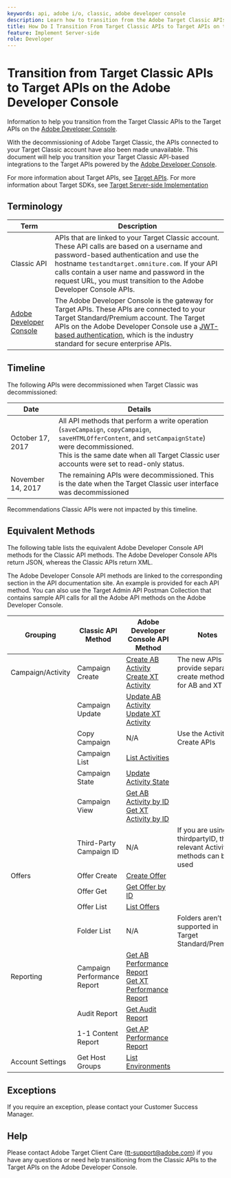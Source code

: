 ```yaml
---
keywords: api, adobe i/o, classic, adobe developer console
description: Learn how to transition from the Adobe Target Classic APIs to the Target APIs on the Adobe Developer Console.
title: How Do I Transition From Target Classic APIs to Target APIs on the Adobe Developer Console?
feature: Implement Server-side
role: Developer
---
```

# Transition from Target Classic APIs to Target APIs on the Adobe Developer Console

Information to help you transition from the Target Classic APIs to the Target APIs on the [Adobe Developer Console](https://developer.adobe.com/console/home).

With the decommissioning of Adobe Target Classic, the APIs connected to your Target Classic account have also been made unavailable. This document will help you transition your Target Classic API-based integrations to the Target APIs powered by the [Adobe Developer Console](https://developer.adobe.com/console/home).

For more information about Target APIs, see [Target APIs](/src/pages/before-administer/index.md). For more information about Target SDKs, see [Target Server-side Implementation](/help/dev/implement/server-side/index.md)

## Terminology

| Term | Description |
|--- |--- |
|Classic API|APIs that are linked to your Target Classic account. These API calls are based on a username and password-based authentication and use the hostname `testandtarget.omniture.com`. If your API calls contain a user name and password in the request URL, you must transition to the Adobe Developer Console APIs.|
|[Adobe Developer Console](https://developer.adobe.com/console/home)|The Adobe Developer Console is the gateway for Target APIs. These APIs are connected to your Target Standard/Premium account. The Target APIs on the Adobe Developer Console use a [JWT-based authentication](../../before-administer/configure-authentication.md), which is the industry standard for secure enterprise APIs.|

## Timeline

The following APIs were decommissioned when Target Classic was decommissioned:

| Date | Details |
|--- |--- |
|October 17, 2017|All API methods that perform a write operation (`saveCampaign`, `copyCampaign`, `saveHTMLOfferContent`, and `setCampaignState`) were decommissioned.<br />This is the same date when all Target Classic user accounts were set to read-only status.|
|November 14, 2017|The remaining APIs were decommissioned. This is the date when the Target Classic user interface was decommissioned|

Recommendations Classic APIs were not impacted by this timeline.

## Equivalent Methods

The following table lists the equivalent Adobe Developer Console API methods for the Classic API methods. The Adobe Developer Console APIs return JSON, whereas the Classic APIs return XML.

The Adobe Developer Console API methods are linked to the corresponding section in the API documentation site. An example is provided for each API method. You can also use the Target Admin API Postman Collection that contains sample API calls for all the Adobe API methods on the Adobe Developer Console.

| Grouping | Classic API Method | Adobe Developer Console API Method | Notes |
|--- |--- |--- |--- |
|Campaign/Activity|Campaign Create|[Create AB Activity](https://developers.adobetarget.com/api/#create-ab-activity)<br />[Create XT Activity](https://developers.adobetarget.com/api/#create-xt-activity)|The new APIs provide separate create methods for AB and XT|
||Campaign Update|[Update AB Activity](https://developers.adobetarget.com/api/#update-ab-activity)<br />[Update XT Activity](https://developers.adobetarget.com/api/#update-xt-activity)||
||Copy Campaign|N/A|Use the Activity Create APIs|
||Campaign List|[List Activities](https://developers.adobetarget.com/api/#list-activities)||
||Campaign State|[Update Activity State](https://developers.adobetarget.com/api/#update-activity-state)||
||Campaign View|[Get AB Activity by ID](https://developers.adobetarget.com/api/#get-ab-activity-by-id)<br />[Get XT Activity by ID](https://developers.adobetarget.com/api/#get-xt-activity-by-id)||
||Third-Party Campaign ID|N/A|If you are using a thirdpartyID, the relevant Activity methods can be used|
|Offers|Offer Create|[Create Offer](https://developers.adobetarget.com/api/#create-offer)||
||Offer Get|[Get Offer by ID](https://developers.adobetarget.com/api/#get-offer-by-id)||
||Offer List|[List Offers](https://developers.adobetarget.com/api/#list-offers)||
||Folder List|N/A|Folders aren’t supported in Target Standard/Premium|
|Reporting|Campaign Performance Report|[Get AB Performance Report](https://developers.adobetarget.com/api/#get-ab-performance-report)<br />[Get XT Performance Report](https://developers.adobetarget.com/api/#get-xt-performance-report)||
||Audit Report|[Get Audit Report](https://developers.adobetarget.com/api/#get-audit-report)||
||1-1 Content Report|[Get AP Performance Report](https://developers.adobetarget.com/api/#get-ap-activity-performance-report)||
|Account Settings|Get Host Groups|[List Environments](https://developers.adobetarget.com/api/#list-environments)||

## Exceptions

If you require an exception, please contact your Customer Success Manager.

## Help

Please contact Adobe Target Client Care (tt-support@adobe.com) if you have any questions or need help transitioning from the Classic APIs to the Target APIs on the Adobe Developer Console.
